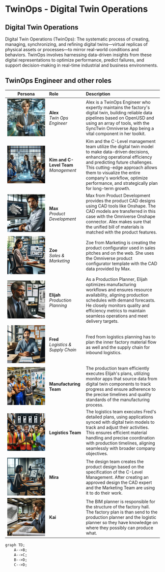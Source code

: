# TwinOps - Digital Twin Operations

## Digital Twin Operations

Digital Twin Operations (TwinOps): The systematic process of creating, managing, synchronizing, and refining digital twins—virtual replicas of physical assets or processes—to mirror real-world conditions and behaviors. TwinOps involves harnessing data-driven insights from these digital representations to optimize performance, predict failures, and support decision-making in real-time industrial and business environments.

## TwinOps Engineer and other roles 




| Persona | Role | Description |
|:----:|:--------|:------------|
|![Alex](assets/twinops_engineer_alex.png)| **Alex** <br/> *Twin Ops Engineer* | Alex is a TwinOps Engineer who expertly maintains the factory's digital twin, building reliable data pipelines based on OpenUSD and using an array of tools, with the SyncTwin Omniverse App being a vital component in her toolkit.|
|![CEO](assets/ceo_management_kim.png)| **Kim and C-Level Team** <br/> *Management* | Kim and the C-Level management team utilize the digital twin model to make data-driven decisions, enhancing operational efficiency and predicting future challenges. This cutting-edge approach allows them to visualize the entire company's workflow, optimize performance, and strategically plan for long-term growth.|
|![Max](assets/cad_engineer_max.png)| **Max** <br/> *Product Development*  |  Max from Product Development provides the product CAD designs using CAD tools like Onshape. The CAD models are transferred in this case with the Omniverse Onshape connector. Alex makes sure that the unified bill of materials is matched with the product features.  |
|![Zoe](assets/sales_marketing_zoe.png)| **Zoe** <br/> *Sales & Marketing*  | Zoe from Marketing is creating the product configurator used in sales pitches and on the web. She uses the Omniverse product configurator template with the CAD data provided by Max. |
|![Elijah](assets/production_planner_eliah.png)| **Elijah** <br/> *Production Planning*  | As a Production Planner, Elijah optimizes manufacturing workflows and ensures resource availability, aligning production schedules with demand forecasts. He closely monitors quality and efficiency metrics to maintain seamless operations and meet delivery targets. |
|![Fred](assets/logistics_planner_fred.png)| **Fred** <br/> *Logistics & Supply Chain*  |  Fred from logistics planning has to plan the inner factory material flow as well and the supply chain for inbound logistics. |
|![Manufacturing](assets/manufacturing_team.png)|  **Manufacturing Team**  | The production team efficiently executes Elijah's plans, utilizing monitor apps that source data from digital twin components to track progress and ensure adherence to the precise timelines and quality standards of the manufacturing process. |
|![Logistics](assets/logistics_team.png)|  **Logistics Team**  | The logistics team executes Fred's detailed plans, using applications synced with digital twin models to track and adjust their activities. This ensures efficient material handling and precise coordination with production timelines, aligning seamlessly with broader company objectives. |
|![Design](assets/design_mira.png)|  **Mira**  | The design team creates the product design based on the specification of the C-Level Management. After creating an approved design the CAD expert and the Marketing Team are using it to do their work. |
|![BIM](assets/bim_kai.png)|  **Kai**  | The BIM planner is responsible for the structure of the factory hall. The factory plan is than send to the production planner and the logistic planner so they have knowledge on where they possibly can produce what. |


```mermaid
graph TD;
    A-->B;
    A-->C;
    B-->D;
    C-->D;
```

